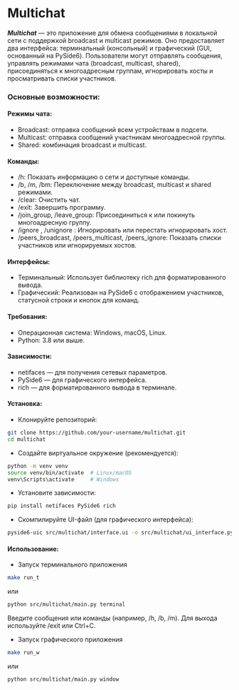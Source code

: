 # Multichat

***Multichat*** — это приложение для обмена сообщениями в локальной сети с поддержкой broadcast и multicast режимов. Оно предоставляет два интерфейса: терминальный (консольный) и графический (GUI, основанный на PySide6). Пользователи могут отправлять сообщения, управлять режимами чата (broadcast, multicast, shared), присоединяться к многоадресным группам, игнорировать хосты и просматривать списки участников.

### Основные возможности:

#### Режимы чата:

- Broadcast: отправка сообщений всем устройствам в подсети.
- Multicast: отправка сообщений участникам многоадресной группы.
- Shared: комбинация broadcast и multicast.


#### Команды:
- /h: Показать информацию о сети и доступные команды.
- /b, /m, /bm: Переключение между broadcast, multicast и shared режимами.
- /clear: Очистить чат.
- /exit: Завершить программу.
- /join_group, /leave_group: Присоединиться к или покинуть многоадресную группу.
- /ignore <IP>, /unignore <IP>: Игнорировать или перестать игнорировать хост.
- /peers_broadcast, /peers_multicast, /peers_ignore: Показать списки участников или игнорируемых хостов.


#### Интерфейсы:

- Терминальный: Использует библиотеку rich для форматированного вывода.
- Графический: Реализован на PySide6 с отображением участников, статусной строки и кнопок для команд.

#### Требования:

- Операционная система: Windows, macOS, Linux.
- Python: 3.8 или выше.

#### Зависимости:

- netifaces — для получения сетевых параметров.
- PySide6 — для графического интерфейса.
- rich — для форматированного вывода в терминале.

#### Установка:

- Клонируйте репозиторий:

```bash
git clone https://github.com/your-username/multichat.git
cd multichat
```

- Создайте виртуальное окружение (рекомендуется):

```bash
python -m venv venv
source venv/bin/activate  # Linux/macOS
venv\Scripts\activate     # Windows
```

- Установите зависимости:

```bash
pip install netifaces PySide6 rich
```

- Скомпилируйте UI-файл (для графического интерфейса):

```bash
pyside6-uic src/multichat/interface.ui -o src/multichat/ui_interface.py
```

#### Использование:

- Запуск терминального приложения

```bash
make run_t
```
или

```bash
python src/multichat/main.py terminal
```

Введите сообщения или команды (например, /h, /b, /m). Для выхода используйте /exit или Ctrl+C.

- Запуск графического приложения

```bash
make run_w
```
или

```bash
python src/multichat/main.py window
```